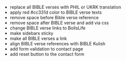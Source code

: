 - replace all BIBLE verses with PHIL or UKRK translation 
- apply red #cc331d color to BIBLE verse texts 
- remove space before Bible verse reference 
- remove space after BIBLE verse and add via css 
- change BIBLE verse links to BollsLife
- make sidebars sticky 
- make all BIBLE verses a link
- align BIBLE verse references with BIBLE Kulish
- add form validation to contact page 
- add reset button to the contact form 